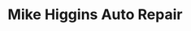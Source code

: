 ---
title: "Mike Higgins Auto Repair"
url: /kittery/mike-higgins-auto-repair/
shop: Autowerkstatt
---